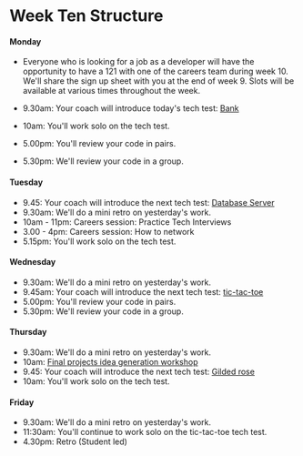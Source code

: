 # Week Ten Structure

#### Monday

* Everyone who is looking for a job as a developer will have the opportunity to have a 121 with one of the careers team during week 10. We'll share the sign up sheet with you at the end of week 9. Slots will be available at various times throughout the week.

* 9.30am: Your coach will introduce today's tech test: [Bank](../../individual_challenges/bank_tech_test.md)
* 10am: You'll work solo on the tech test.
* 5.00pm: You'll review your code in pairs.
* 5.30pm: We'll review your code in a group.

#### Tuesday
* 9.45: Your coach will introduce the next tech test: [Database Server](../../individual_challenges/database_server.md)
* 9.30am: We'll do a mini retro on yesterday's work.
* 10am - 11pm: Careers session: Practice Tech Interviews
* 3.00 - 4pm: Careers session: How to network
* 5.15pm: You'll work solo on the tech test.

#### Wednesday
* 9.30am: We'll do a mini retro on yesterday's work.
* 9.45am: Your coach will introduce the next tech test: [tic-tac-toe](../../individual_challenges/tic_tac_toe.md)
* 5.00pm: You'll review your code in pairs.
* 5.30pm: We'll review your code in a group.

#### Thursday

* 9.30am: We'll do a mini retro on yesterday's work.
* 10am: [Final projects idea generation workshop](https://github.com/makersacademy/skills-workshops/blob/master/project_idea_generation_workshop.md)
* 9.45: Your coach will introduce the next tech test: [Gilded rose](../../individual_challenges/gilded_rose.md)
* 10am: You'll work solo on the tech test.

#### Friday

* 9.30am: We'll do a mini retro on yesterday's work.
* 11:30am: You'll continue to work solo on the tic-tac-toe tech test.
* 4.30pm: Retro (Student led)
